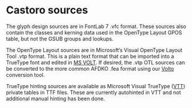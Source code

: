 # Castoro sources

The glyph design sources are in FontLab 7 .vfc format. These sources also contain the classes and kerning data used in the OpenType Layout GPOS table, but not the GSUB groups and lookups.

The OpenType Layout sources are in Microsoft‘s Visual OpenType Layout Tool .vtp format. This is a plain text format that can be imported into a TrueType font and edited in [MS VOLT](https://docs.microsoft.com/en-us/typography/tools/volt/). If desired, the .vtp OTL sources can be converted to the more common AFDKO .fea format using our [Volto](https://github.com/TiroTypeworks/Volto) conversion tool.

TrueType hinting sources are available as Microsoft Visual TrueType ([VTT](https://docs.microsoft.com/en-us/typography/tools/vtt/)) private tables in TTF files. These are currently autohinted in VTT and not additional manual hinting has been done.